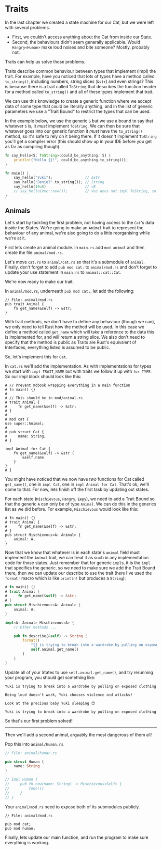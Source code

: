 Traits
======

In the last chapter we created a state machine for our Cat, but we were left with several problems.

- First, we couldn't access anything about the Cat from inside our State.
- Second, the behaviours didn't seem generally applicable. Would `Hangry<Human>` make loud noises and bite someone?
  Mostly, probably not.

Traits can help us solve those problems.

Traits describe common behaviour between types that implement (impl) the trait. For example, have you noticed that lots
of types have a method called `to_string()`, including numbers, string slices (`&str`) and even strings? This is because
there is a trait called `ToString` that describes the function header for a method called `to_string()` and all of these
types implement that trait.

We can use this knowledge to create a generic function where we accept data of some type that could be literally
anything, and in the list of generic parameters we use a "Trait Bound" to restrict the types that can be used.

In the example below, we use the generic `S` but we use a bound to say that whatever `S` is, it _must_ implement
`ToString`. We can then be sure that whatever goes into our generic function it _must_ have the `to_string()` method, so
it's safe to rely on it being there. If it doesn't implement `ToString` you'll get a compiler error (this should show
up in your IDE before you get as far as compiling though).

```rust
fn say_hello<S: ToString>(could_be_anything: S) {
    println!("Hello {}!", could_be_anything.to_string());
}

fn main() {
    say_hello("Yuki");               // &str
    say_hello("Daniel".to_string()); // String
    say_hello(10u8)                  // u8 
    // say_hello(Vec::new());        // Vec does not impl ToString, so this would not compile 
}
```

Animals
-------

Let's start by tackling the first problem, not having access to the `Cat`'s data inside the States. We're going to make
an `Animal` trait to represent the behaviour of any animal, we're also going to do a little reorganising while we're at
it.

First lets create an animal module. In `main.rs` add `mod animal` and then create the file `animal/mod.rs`.

Let's move `cat.rs` to `animal/cat.rs` so that it's a submodule of `animal`. Finally, don't forget to add `pub mod cat;`
to `animal/mod.rs` and don't forget to update your use statement in `main.rs` to `animal::cat::Cat`.

We're now ready to make our trait.

In `animal/mod.rs`, underneath `pub mod cat;`, let add the following:

```rust,no_run
// File: animal/mod.rs
pub trait Animal {
    fn get_name(&self) -> &str;
}
```

With trait methods, we don't have to define any behaviour (though we can), we only need to tell Rust how the method will
be used. In this case we define a method called `get_name` which will take a reference to the data this is implemented
for, and will return a string slice. We also don't need to specify that the method is public as Traits are Rust's
equivalent of Interfaces, everything listed is assumed to be public.

So, let's implement this for `Cat`.

In `cat.rs` we'll add the implementation. As with implementations for types we start with `impl TRAIT_NAME` but with
traits we follow it up with `for TYPE`. So our impl block should look like this:

```rust,no_run
# // Prevent mdbook wrapping everything in a main function
# fn main() {}
#
# // This should be in mod/animal.rs
# trait Animal {
#     fn get_name(&self) -> &str;
# }
#
# mod cat {
use super::Animal;
# 
# pub struct Cat {
#     name: String,
# }

impl Animal for Cat {
    fn get_name(&self) -> &str {
        &self.name
    }
}
# }
```

You might have noticed that we now have _two_ functions for Cat called `get_name()`, one in `impl Cat`, one in
`impl Animal for Cat`. That's ok, we'll come to that. For now, lets finish off the first task by updating out states.

For each state (`Mischievous`, `Hangry`, `Eepy`), we need to add a Trait Bound so that the generic `A` can only be of
type `Animal`. We can do this in the generics list as we did before. For example, `Mischievous` would look like this:

```rust,no_run
# fn main() {}
# trait Animal {
#     fn get_name(&self) -> &str;
# }
pub struct Mischievous<A: Animal> {
    animal: A,
}
```

Now that we know that whatever is in each state's `animal` field must implement the `Animal` trait, we can treat it as
such in any implementation code for those states. Just remember that for generic `impl`s, it is the `impl` that
specifies the generic, so we need to make sure we add the Trait Bound there, then we can update our describe to use the
trait (here I've used the `format!` macro which is like `println!` but produces a `String`):

```rust
# fn main() {}
# trait Animal {
#     fn get_name(&self) -> &str;
# }
pub struct Mischievous<A: Animal> {
    animal: A,
}

impl<A: Animal> Mischievous<A> {
    // Other methods ...

    pub fn describe(&self) -> String {
        format!(
            "{} is trying to break into a wardrobe by pulling on exposed clothing",
            self.animal.get_name()
        )
    }
}
```

Update all of your States to use `self.animal.get_name()`, and try rerunning your program, you should get something 
like:

```text
Yuki is trying to break into a wardrobe by pulling on exposed clothing

Being loud doesn't work, Yuki chooses violence and attacks!

Look at the precious baby Yuki sleeping 😍

Yuki is trying to break into a wardrobe by pulling on exposed clothing
```

So that's our first problem solved!

---

Then we'll add a second animal, arguably the most dangerous of them all!

Pop this into `animal/human.rs`.

```rust
// File: animal/human.rs

pub struct Human {
    name: String
}

// impl Human {
//     pub fn new(name: String) -> Mischievous<Self> {
//         todo!()
//     }
// }
```

Your `animal/mod.rs` need to expose both of its submodules publicly.

```rust,ignore
// File: animal/mod.rs

pub mod cat;
pub mod human;
```

Finally, lets update our main function, and run the program to make sure everything is working.

